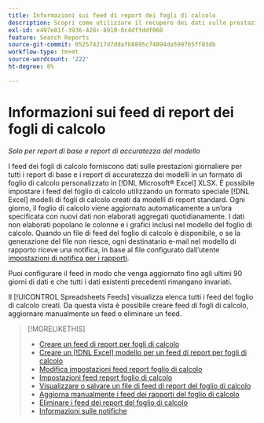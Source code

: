```yaml
---
title: Informazioni sui feed di report dei fogli di calcolo
description: Scopri come utilizzare il recupero dei dati sulle prestazioni giornaliere in un formato di foglio di calcolo personalizzato.
exl-id: e497e81f-3936-428c-8910-0c4dffddf060
feature: Search Reports
source-git-commit: 052574217d7ddafb8895c74094da5997b5ff83db
workflow-type: tm+mt
source-wordcount: '222'
ht-degree: 0%

---
```


# Informazioni sui feed di report dei fogli di calcolo

*Solo per report di base e report di accuratezza del modello*

I feed dei fogli di calcolo forniscono dati sulle prestazioni giornaliere per tutti i report di base e i report di accuratezza dei modelli in un formato di foglio di calcolo personalizzato in [!DNL Microsoft® Excel] XLSX. È possibile impostare i feed del foglio di calcolo utilizzando un formato speciale [!DNL Excel] modelli di fogli di calcolo creati da modelli di report standard. Ogni giorno, il foglio di calcolo viene aggiornato automaticamente a un’ora specificata con nuovi dati non elaborati aggregati quotidianamente. I dati non elaborati popolano le colonne e i grafici inclusi nel modello del foglio di calcolo. Quando un file di feed del foglio di calcolo è disponibile, o se la generazione del file non riesce, ogni destinatario e-mail nel modello di rapporto riceve una notifica, in base al file configurato dall’utente [impostazioni di notifica per i rapporti](/help/search-social-commerce/notifications/notification-about.md).

Puoi configurare il feed in modo che venga aggiornato fino agli ultimi 90 giorni di dati e che tutti i dati esistenti precedenti rimangano invariati.

Il [!UICONTROL Spreadsheets Feeds] visualizza elenca tutti i feed del foglio di calcolo creati. Da questa vista è possibile creare feed di fogli di calcolo, aggiornare manualmente un feed o eliminare un feed.

>[!MORELIKETHIS]
>
>* [Creare un feed di report per fogli di calcolo](spreadsheet-feed-create.md)
>* [Creare un [!DNL Excel] modello per un feed di report per fogli di calcolo](spreadsheet-feed-create-excel-template.md)
>* [Modifica impostazioni feed report foglio di calcolo](spreadsheet-feed-edit.md)
>* [Impostazioni feed report foglio di calcolo](spreadsheet-feed-settings.md)
>* [Visualizzare o salvare un file di feed di report del foglio di calcolo](spreadsheet-feed-view-or-save.md)
>* [Aggiorna manualmente i feed dei rapporti del foglio di calcolo](spreadsheet-feed-refresh.md)
>* [Eliminare i feed dei report del foglio di calcolo](spreadsheet-feed-delete.md)
>* [Informazioni sulle notifiche](/help/search-social-commerce/notifications/notification-about.md)
